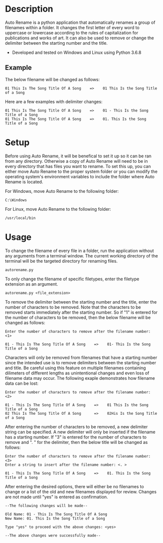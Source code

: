 
# Description

Auto Rename is a python application that automatically renames a group of filenames within a folder. It changes the first letter of every word to uppercase or lowercase according to the rules of capitalization for publications and works of art. It can also be used to remove or change the delimiter between the starting number and the title.

- Developed and tested on Windows and Linux using Python 3.6.8

## Example

The below filename will be changed as follows:

    01 This Is The Song Title Of A Song    =>    01 This Is the Song Title of a Song

Here are a few examples with delimiter changes:

    01 This Is The Song Title Of A Song    =>    01 - This Is the Song Title of a Song
    01 This Is The Song Title Of A Song    =>    01. This Is the Song Title of a Song

# Setup

Before using Auto Rename, it will be benefical to set it up so it can be ran from any directory. Otherwise a copy of Auto Rename will need to be in every directory that has files you want to rename. To set this up, you can either move Auto Rename to the proper system folder or you can modify the operating system's environment variables to include the folder where Auto Rename is located.

For Windows, move Auto Rename to the following folder:

    C:\Windows

For Linux, move Auto Rename to the following folder:

    /usr/local/bin

# Usage

To change the filename of every file in a folder, run the application without any arguments from a terminal window. The current working directory of the terminal will be the targeted directory for renaming files. 

    autorename.py

To only change the filename of specific filetypes, enter the filetype extension as an argument.

    autorename.py <file_extension>

To remove the delimiter between the starting number and the title, enter the number of characters to be removed. Note that the characters to be removed starts immediately after the starting number. So if "1" is entered for the number of characters to be removed, then the below filename will be changed as follows:

    Enter the number of characters to remove after the filename number: <1> 

    01 - This Is The Song Title Of A Song    =>    01- This Is the Song Title of a Song

Characters will only be removed from filenames that have a starting number since the intended use is to remove delimiters between the starting number and title. Be careful using this feature on multiple filenames containing dilimeters of different lengths as unintentional changes and even loss of filename data may occur. The following exaple demonstrates how filename data can be lost:

    Enter the number of characters to remove after the filename number: <2>

    01 - This Is The Song Title Of A Song    =>    01 This Is the Song Title of a Song
    02 This Is The Song Title Of A Song      =>    02His Is the Song Title of a Song

After entering the number of characters to be removed, a new delimiter string can be specified. A new delimiter will only be inserted if the filename has a starting number. If "3" is entered for the number of characters to remove and ". " for the delimiter, then the below title will be changed as follows:

    Enter the number of characters to remove after the filename number: <3>
    Enter a string to insert after the filename number: <. >

    01 - This Is The Song Title Of A Song    =>    01. This Is the Song Title of a Song

After entering the desired options, there will either be no filenames to change or a list of the old and new filenames displayed for review. Changes are not made until "yes" is entered as confirmation.

    --The following changes will be made--

    Old Name: 01 - This Is The Song Title Of A Song
    New Name: 01. This Is the Song Title of a Song

    Type "yes" to proceed with the above changes: <yes>

    --The above changes were successfully made--
